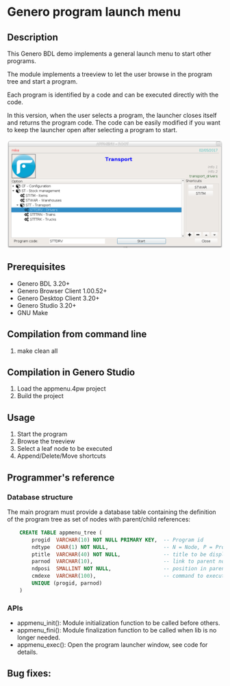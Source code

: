 # Genero program launch menu

## Description

This Genero BDL demo implements a general launch menu to start other programs.

The module implements a treeview to let the user browse in the program tree
and start a program.

Each program is identified by a code and can be executed directly with the code.

In this version, when the user selects a program, the launcher closes itself
and returns the program code. The code can be easily modified if you want to
keep the launcher open after selecting a program to start.

![Genero program launcher (GDC)](https://github.com/FourjsGenero/ex_app_menu/raw/master/docs/appmenu-screen-001.png)

## Prerequisites

* Genero BDL 3.20+
* Genero Browser Client 1.00.52+
* Genero Desktop Client 3.20+
* Genero Studio 3.20+
* GNU Make

## Compilation from command line

1. make clean all

## Compilation in Genero Studio

1. Load the appmenu.4pw project
2. Build the project

## Usage

1. Start the program
2. Browse the treeview
3. Select a leaf node to be executed
4. Append/Delete/Move shortcuts

## Programmer's reference

### Database structure

The main program must provide a database table containing the definition of
the program tree as set of nodes with parent/child references:

```SQL
    CREATE TABLE appmenu_tree (
        progid  VARCHAR(10) NOT NULL PRIMARY KEY,  -- Program id
        ndtype  CHAR(1) NOT NULL,                  -- N = Node, P = Program
        ptitle  VARCHAR(40) NOT NULL,              -- title to be displayed
        parnod  VARCHAR(10),                       -- link to parent node id
        ndposi  SMALLINT NOT NULL,                 -- position in parent node
        cmdexe  VARCHAR(100),                      -- command to execute
        UNIQUE (progid, parnod)
    )
```

### APIs

* appmenu_init(): Module initialization function to be called before others.
* appmenu_fini(): Module finalization function to be called when lib is no longer needed.
* appmenu_exec(): Open the program launcher window, see code for details.

## Bug fixes:

